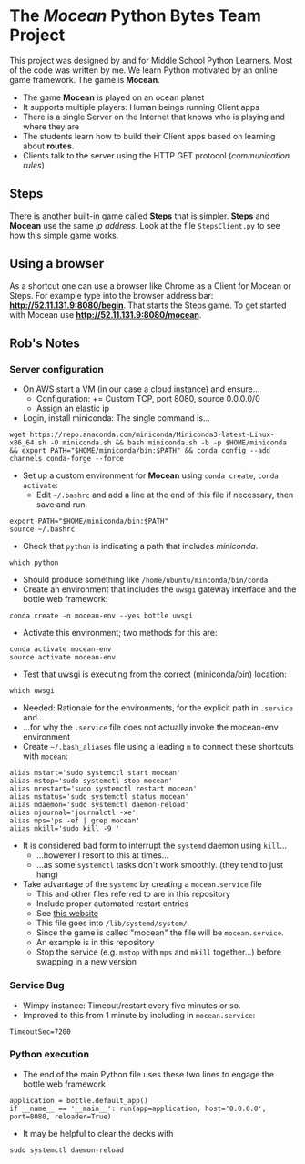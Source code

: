 # The ***Mocean*** Python Bytes Team Project 

This project was designed by and for Middle School Python Learners. Most of the code was written
by me. We learn Python motivated by an online game framework. The game is **Mocean**.


* The game **Mocean** is played on an ocean planet
* It supports multiple players: Human beings running Client apps
* There is a single Server on the Internet that knows who is playing and where they are
* The students learn how to build their Client apps based on learning about **routes**.
* Clients talk to the server using the HTTP GET protocol (*communication rules*)


## Steps

There is another built-in game called **Steps** that is simpler. **Steps** and **Mocean** use the same 
*ip address*. Look at the file `StepsClient.py` to see how this simple game works. 


## Using a browser

As a shortcut one can use a browser like Chrome as a Client for Mocean or Steps. For example type into
the browser address bar: **http://52.11.131.9:8080/begin**. That starts the Steps game. To get started
with Mocean use **http://52.11.131.9:8080/mocean**.



## Rob's Notes

### Server configuration
- On AWS start a VM (in our case a cloud instance) and ensure...
    - Configuration: += Custom TCP, port 8080, source 0.0.0.0/0
    - Assign an elastic ip
- Login, install miniconda: The single command is...
   

```
wget https://repo.anaconda.com/miniconda/Miniconda3-latest-Linux-x86_64.sh -O miniconda.sh && bash miniconda.sh -b -p $HOME/miniconda && export PATH="$HOME/miniconda/bin:$PATH" && conda config --add channels conda-forge --force
```


- Set up a custom environment for **Mocean** using `conda create`, `conda activate`:
    - Edit `~/.bashrc` and add a line at the end of this file if necessary, then save and run. 

```
export PATH="$HOME/miniconda/bin:$PATH"
source ~/.bashrc
```

- Check that `python` is indicating a path that includes *miniconda*.

```
which python
```

- Should produce something like `/home/ubuntu/minconda/bin/conda`. 
- Create an environment that includes the `uwsgi` gateway interface and the bottle web framework: 

```
conda create -n mocean-env --yes bottle uwsgi
```

- Activate this environment; two methods for this are: 

```
conda activate mocean-env
source activate mocean-env
```

- Test that uwsgi is executing from the correct (miniconda/bin) location:

```
which uwsgi
```

- Needed: Rationale for the environments, for the explicit path in `.service` and...
- ...for why the `.service` file does not actually invoke the mocean-env environment
- Create `~/.bash_aliases` file using a leading `m` to connect these shortcuts with `mocean`:

```
alias mstart='sudo systemctl start mocean'
alias mstop='sudo systemctl stop mocean'
alias mrestart='sudo systemctl restart mocean'
alias mstatus='sudo systemctl status mocean'
alias mdaemon='sudo systemctl daemon-reload'
alias mjournal='journalctl -xe'
alias mps='ps -ef | grep mocean'
alias mkill='sudo kill -9 '
```

- It is considered bad form to interrupt the `systemd` daemon using `kill`...
    - ...however I resort to this at times...
    - ...as some `systemctl` tasks don't work smoothly. (they tend to just hang)
- Take advantage of the `systemd` by creating a `mocean.service` file 
    - This and other files referred to are in this repository
    - Include proper automated restart entries
    - See [this website](https://ma.ttias.be/auto-restart-crashed-service-systemd/)
    - This file goes into `/lib/systemd/system/`. 
    - Since the game is called "mocean" the file will be `mocean.service`. 
    - An example is in this repository
    - Stop the service (e.g. `mstop` with `mps` and `mkill` together...) before swapping in a new version


### Service Bug

- Wimpy instance: Timeout/restart every five minutes or so. 
- Improved to this from 1 minute by including in `mocean.service`: 

```
TimeoutSec=7200
```

### Python execution 

- The end of the main Python file uses these two lines to engage the bottle web framework
    
```
application = bottle.default_app()
if __name__ == '__main__': run(app=application, host='0.0.0.0', port=8080, reloader=True)
```

- It may be helpful to clear the decks with

```
sudo systemctl daemon-reload
```







